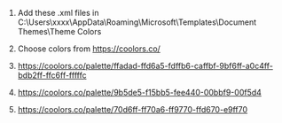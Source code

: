 1. Add these .xml files in C:\Users\xxxx\AppData\Roaming\Microsoft\Templates\Document Themes\Theme Colors

2. Choose colors from https://coolors.co/

3. https://coolors.co/palette/ffadad-ffd6a5-fdffb6-caffbf-9bf6ff-a0c4ff-bdb2ff-ffc6ff-fffffc
4. https://coolors.co/palette/9b5de5-f15bb5-fee440-00bbf9-00f5d4
5. https://coolors.co/palette/70d6ff-ff70a6-ff9770-ffd670-e9ff70
